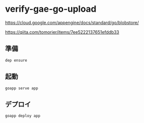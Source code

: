 # verify-gae-go-upload
https://cloud.google.com/appengine/docs/standard/go/blobstore/

https://qiita.com/tomorier/items/7ee5222137651efddb33

## 準備
```
dep ensure
```

## 起動
```
goapp serve app
```

## デプロイ
```
goapp deploy app
```
